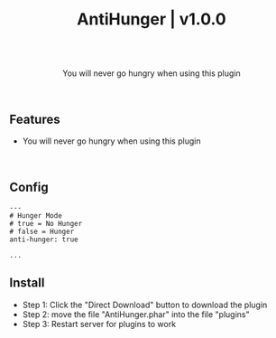 <div align="center">
<h1>AntiHunger | v1.0.0<h1>
</div>

<br>

<p align="center">
You will never go hungry when using this plugin
</p>

<br>

## Features
- You will never go hungry when using this plugin

<br>

## Config
```
---
# Hunger Mode
# true = No Hunger
# false = Hunger
anti-hunger: true

...
```

## Install
- Step 1: Click the "Direct Download" button to download the plugin
- Step 2: move the file "AntiHunger.phar" into the file "plugins"
- Step 3: Restart server for plugins to work

